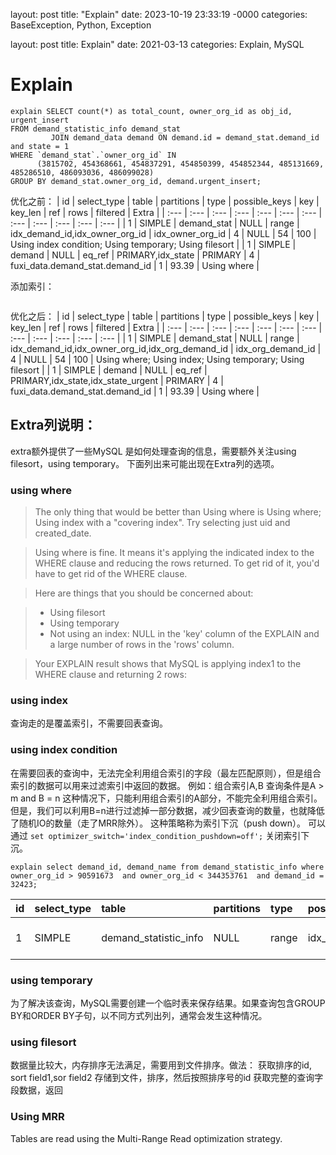 layout: post
title: "Explain"
date: 2023-10-19 23:33:19 -0000
categories: BaseException, Python, Exception

layout: post
title: Explain"
date: 2021-03-13
categories: Explain, MySQL 

# Explain

```
explain SELECT count(*) as total_count, owner_org_id as obj_id, urgent_insert
FROM demand_statistic_info demand_stat
         JOIN demand_data demand ON demand.id = demand_stat.demand_id and state = 1
WHERE `demand_stat`.`owner_org_id` IN
      (3815702, 454368661, 454837291, 454850399, 454852344, 485131669, 485286510, 486093036, 486099028)
GROUP BY demand_stat.owner_org_id, demand.urgent_insert;
```

优化之前：
| id | select\_type | table | partitions | type | possible\_keys | key | key\_len | ref | rows | filtered | Extra |
| :--- | :--- | :--- | :--- | :--- | :--- | :--- | :--- | :--- | :--- | :--- | :--- |
| 1 | SIMPLE | demand\_stat | NULL | range | idx\_demand\_id,idx\_owner\_org\_id | idx\_owner\_org\_id | 4 | NULL | 54 | 100 | Using index condition; Using temporary; Using filesort |
| 1 | SIMPLE | demand | NULL | eq\_ref | PRIMARY,idx\_state | PRIMARY | 4 | fuxi\_data.demand\_stat.demand\_id | 1 | 93.39 | Using where |

添加索引：

```alter table demand_statistic_info add index idx_org_demand_id (owner_org_id, demand_id);
```

优化之后：
| id | select\_type | table | partitions | type | possible\_keys | key | key\_len | ref | rows | filtered | Extra |
| :--- | :--- | :--- | :--- | :--- | :--- | :--- | :--- | :--- | :--- | :--- | :--- |
| 1 | SIMPLE | demand\_stat | NULL | range | idx\_demand\_id,idx\_owner\_org\_id,idx\_org\_demand\_id | idx\_org\_demand\_id | 4 | NULL | 54 | 100 | Using where; Using index; Using temporary; Using filesort |
| 1 | SIMPLE | demand | NULL | eq\_ref | PRIMARY,idx\_state,idx\_state\_urgent | PRIMARY | 4 | fuxi\_data.demand\_stat.demand\_id | 1 | 93.39 | Using where |

## Extra列说明：
extra额外提供了一些MySQL 是如何处理查询的信息，需要额外关注using filesort，using temporary。
下面列出来可能出现在Extra列的选项。
### using where
> The only thing that would be better than Using where is Using where; Using index with a "covering index". Try selecting just uid and created_date.

> Using where is fine. It means it's applying the indicated index to the WHERE clause and reducing the rows returned. To get rid of it, you'd have to get rid of the WHERE clause.

> Here are things that you should be concerned about:

> - Using filesort
> - Using temporary
> - Not using an index: NULL in the 'key' column of the EXPLAIN and a large number of rows in the 'rows' column.

> Your EXPLAIN result shows that MySQL is applying index1 to the WHERE clause and returning 2 rows:

### using index
查询走的是覆盖索引，不需要回表查询。

### using index condition
在需要回表的查询中，无法完全利用组合索引的字段（最左匹配原则），但是组合索引的数据可以用来过滤索引中返回的数据。
例如：组合索引A,B
查询条件是A > m and B = n
这种情况下，只能利用组合索引的A部分，不能完全利用组合索引。
但是，我们可以利用B=n进行过滤掉一部分数据，减少回表查询的数量，也就降低了随机IO的数量（走了MRR除外）。
这种策略称为索引下沉（push down）。
可以通过 `set optimizer_switch='index_condition_pushdown=off';` 关闭索引下沉。

```
explain select demand_id, demand_name from demand_statistic_info where owner_org_id > 90591673  and owner_org_id < 344353761  and demand_id = 32423;
```
| id | select\_type | table | partitions | type | possible\_keys | key | key\_len | ref | rows | filtered | Extra |
| :--- | :--- | :--- | :--- | :--- | :--- | :--- | :--- | :--- | :--- | :--- | :--- |
| 1 | SIMPLE | demand\_statistic\_info | NULL | range | idx\_org\_demand\_id | idx\_org\_demand\_id | 4 | NULL | 87 | 10 | Using index condition |


### using temporary
为了解决该查询，MySQL需要创建一个临时表来保存结果。如果查询包含GROUP BY和ORDER BY子句，以不同方式列出列，通常会发生这种情况。

### using filesort
数据量比较大，内存排序无法满足，需要用到文件排序。做法：
获取排序的id, sort field1,sor field2
存储到文件，排序，然后按照排序号的id 获取完整的查询字段数据，返回

### Using MRR
Tables are read using the Multi-Range Read optimization strategy. 
